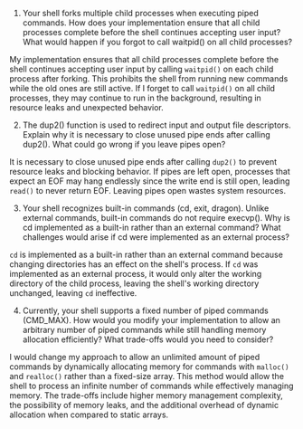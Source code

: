 1. Your shell forks multiple child processes when executing piped commands. How does your implementation ensure that all child processes complete before the shell continues accepting user input? What would happen if you forgot to call waitpid() on all child processes?

My implementation ensures that all child processes complete before the shell continues accepting user input by calling `waitpid()` on each child process after forking. This prohibits the shell from running new commands while the old ones are still active. If I forget to call `waitpid()` on all child processes, they may continue to run in the background, resulting in resource leaks and unexpected behavior.

2. The dup2() function is used to redirect input and output file descriptors. Explain why it is necessary to close unused pipe ends after calling dup2(). What could go wrong if you leave pipes open?

It is necessary to close unused pipe ends after calling `dup2()` to prevent resource leaks and blocking behavior. If pipes are left open, processes that expect an EOF may hang endlessly since the write end is still open, leading `read()` to never return EOF. Leaving pipes open wastes system resources.

3. Your shell recognizes built-in commands (cd, exit, dragon). Unlike external commands, built-in commands do not require execvp(). Why is cd implemented as a built-in rather than an external command? What challenges would arise if cd were implemented as an external process?

`cd` is implemented as a built-in rather than an external command because changing directories has an effect on the shell's process. If `cd` was implemented as an external process, it would only alter the working directory of the child process, leaving the shell's working directory unchanged, leaving `cd` ineffective.

4. Currently, your shell supports a fixed number of piped commands (CMD_MAX). How would you modify your implementation to allow an arbitrary number of piped commands while still handling memory allocation efficiently? What trade-offs would you need to consider?

I would change my approach to allow an unlimited amount of piped commands by dynamically allocating memory for commands with `malloc()` and `realloc()` rather than a fixed-size array. This method would allow the shell to process an infinite number of commands while effectively managing memory. The trade-offs include higher memory management complexity, the possibility of memory leaks, and the additional overhead of dynamic allocation when compared to static arrays.